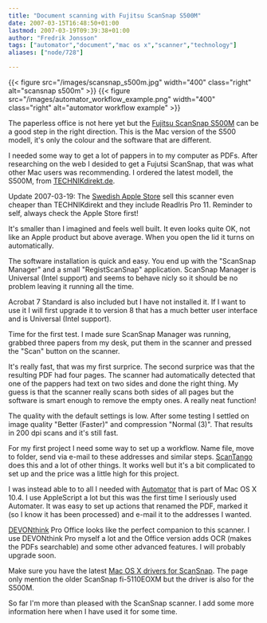 ```yaml
---
title: "Document scanning with Fujitsu ScanSnap S500M"
date: 2007-03-15T16:48:50+01:00
lastmod: 2007-03-19T09:39:38+01:00
author: "Fredrik Jonsson"
tags: ["automator","document","mac os x","scanner","technology"]
aliases: ["node/728"]

---
```


{{< figure src="/images/scansnap_s500m.jpg" width="400" class="right" alt="scansnap s500m" >}}
{{< figure src="/images/automator_workflow_example.png" width="400" class="right" alt="automator workflow example" >}}

The paperless office is not here yet but the [Fujitsu ScanSnap S500M](http://www.fujitsu.com/global/services/computing/peripheral/scanners/product/s500m/) can be a good step in the right direction. This is the Mac version of the S500 modell, it's only the colour and the software that are different.

I needed some way to get a lot of pappers in to my computer as PDFs. After researching on the web I desided to get a Fujutsi ScanSnap, that was what other Mac users was recommending. I ordered the latest modell, the S500M, from [TECHNIKdirekt.de](http://technikdirekt.de/).

Update 2007-03-19: The [Swedish Apple Store](http://www.apple.com/swedenstore/) sell this scanner even cheaper than TECHNIKdirekt and they include ReadIris Pro 11. Reminder to self, always check the Apple Store first!

It's smaller than I imagined and feels well built. It even looks quite OK, not like an Apple product but above average. When you open the lid it turns on automatically.

The software installation is quick and easy. You end up with the "ScanSnap Manager" and a small "RegistScanSnap" application. ScanSnap Manager is Universal (Intel support) and seems to behave nicly so it should be no problem leaving it running all the time.

Acrobat 7 Standard is also included but I have not installed it. If I want to use it I will first upgrade it to version 8 that has a much better user interface and is Universal (Intel support).

Time for the first test. I made sure ScanSnap Manager was running, grabbed three papers from my desk, put them in the scanner and pressed the "Scan" button on the scanner.

It's really fast, that was my first surprice. The second surprice was that the resulting PDF had four pages. The scanner had automatically detected that one of the pappers had text on two sides and done the right thing. My guess is that the scanner really scans both sides of all pages but the software is smart enough to remove the empty ones. A really neat function!

The quality with the default settings is low. After some testing I settled on image quality "Better (Faster)" and compression "Normal (3)". That results in 200 dpi scans and it's still fast.

For my first project I need some way to set up a workflow. Name file, move to folder, send via e-mail to these addresses and similar steps. [ScanTango](http://www.scantango.com/) does this and a lot of other things. It works well but it's a bit complicated to set up and the price was a little high for this project.

I was instead able to to all I needed with [Automator](http://www.apple.com/macosx/features/automator/) that is part of Mac OS X 10.4. I use AppleScript a lot but this was the first time I seriously used Automater. It was easy to set up actions that renamed the PDF, marked it (so I know it has been processed) and e-mail it to the addresses I wanted.

[DEVONthink](http://www.devon-technologies.com/products/devonthink/) Pro Office looks like the perfect companion to this scanner. I use DEVONthink Pro myself a lot and the Office version adds OCR (makes the PDFs searchable) and some other advanced features. I will probably upgrade soon.

Make sure you have the latest [Mac OS X drivers for ScanSnap](http://www.fujitsu.com/global/support/computing/peripheral/scanners/drivers/5110eoxm.html). The page only mention the older ScanSnap fi-5110EOXM but the driver is also for the S500M.

So far I'm more than pleased with the ScanSnap scanner. I add some more information here when I have used it for some time.

